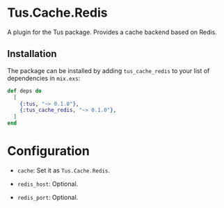 # Tus.Cache.Redis

A	plugin for the Tus package.
Provides a cache backend based on Redis.

## Installation

The package can be installed by adding `tus_cache_redis` to your list of dependencies in `mix.exs`:

```elixir
def deps do
  [
  	{:tus, "~> 0.1.0"},
    {:tus_cache_redis, "~> 0.1.0"},
  ]
end
```

# Configuration

- `cache`:
	Set it as `Tus.Cache.Redis`.

- `redis_host`:
	Optional.

- `redis_port`:
	Optional. 
